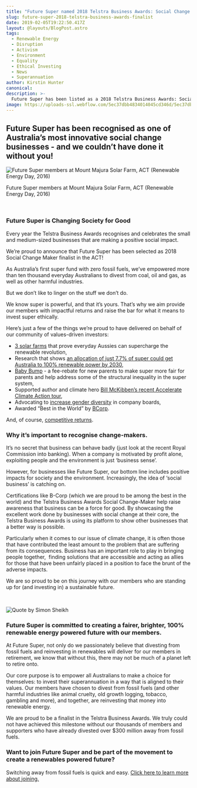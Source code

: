 ```yaml
---
title: "Future Super named 2018 Telstra Business Awards: Social Change Maker Finalist!"
slug: future-super-2018-telstra-business-awards-finalist
date: 2019-02-05T19:22:50.417Z
layout: @layouts/BlogPost.astro
tags:
  - Renewable Energy
  - Disruption
  - Activism
  - Environment
  - Equality
  - Ethical Investing
  - News
  - Superannuation
author: Kirstin Hunter
canonical:
description: >-
  Future Super has been listed as a 2018 Telstra Business Awards: Social Change Maker Finalist in the ACT.
image: https://uploads-ssl.webflow.com/5ec37dbb4834014045cd346d/5ec37dbc4834018008cd3daa_Future%20Super%20members%20(1)%20(1).jpg
---
```


## Future Super has been recognised as one of Australia’s most innovative social change businesses - and we couldn’t have done it without you!

![Future Super members at Mount Majura Solar Farm, ACT (Renewable Energy Day, 2016)](<https://uploads-ssl.webflow.com/5ec37dbb4834014045cd346d/5ec37dbc4834018008cd3daa_Future%20Super%20members%20(1)%20(1).jpg>)

Future Super members at Mount Majura Solar Farm, ACT (Renewable Energy Day, 2016)

‍

### Future Super is Changing Society for Good

Every year the Telstra Business Awards recognises and celebrates the small and medium-sized businesses that are making a positive social impact.

We’re proud to announce that Future Super has been selected as 2018 Social Change Maker finalist in the ACT!

As Australia’s first super fund with zero fossil fuels, we’ve empowered more than ten thousand everyday Australians to divest from coal, oil and gas, as well as other harmful industries.

But we don’t like to linger on the stuff we don’t do.

We know super is powerful, and that it’s yours. That’s why we aim provide our members with impactful returns and raise the bar for what it means to invest super ethically.

Here’s just a few of the things we’re proud to have delivered on behalf of our community of values-driven investors:

- [3 solar farms](https://www.myfuturesuper.com.au/blog/3-solar-farms-that-prove-everyday-aussies-can-supercharge-the-renewables-revolution) that prove everyday Aussies can supercharge the renewable revolution,
- Research that shows [an allocation of just 7.7% of super could get Australia to 100% renewable power by 2030](https://www.myfuturesuper.com.au/blog/new-research-reveals-that-7-7-of-australias-retirement-savings-could-fund-100-renewable-power-by-2030),
- [Baby Bump](https://www.myfuturesuper.com.au/blog/having-a-baby-thats-super) - a fee-rebate for new parents to make super more fair for parents and help address some of the structural inequality in the super system,
- Supported author and climate hero [Bill McKibben’s recent Accelerate Climate Action tour](https://www.myfuturesuper.com.au/blog/this-is-our-why-reflections-on-bill-mckibbens-accelerate-climate-action-tour),
- Advocating to [increase gender diversity](https://www.myfuturesuper.com.au/blog/divest-from-the-patriarchy-why-future-super-is-advocating-for-gender-diversity-in-the-boardroom) in company boards,
- Awarded “Best in the World” by [BCorp](http://bcorporation.com.au/).

And, of course, [competitive returns](https://www.myfuturesuper.com.au/choosing/performanceandreturns).

### Why it’s important to recognise change-makers.

It’s no secret that business can behave badly (just look at the recent Royal Commission into banking). When a company is motivated by profit alone, exploiting people and the environment is just ‘business sense’.

However, for businesses like Future Super, our bottom line includes positive impacts for society and the environment. Increasingly, the idea of ‘social business’ is catching on.

Certifications like B-Corp (which we are proud to be among the best in the world) and the Telstra Business Awards Social Change-Maker help raise awareness that business can be a force for good. By showcasing the excellent work done by businesses with social change at their core, the Telstra Business Awards is using its platform to show other businesses that a better way is possible.

Particularly when it comes to our issue of climate change, it is often those that have contributed the least amount to the problem that are suffering from its consequences. Business has an important role to play in bringing people together,  finding solutions that are accessible and acting as allies for those that have been unfairly placed in a position to face the brunt of the adverse impacts.

We are so proud to be on this journey with our members who are standing up for (and investing in) a sustainable future.

‍

![Quote by Simon Sheikh](https://uploads-ssl.webflow.com/5ec37dbb4834014045cd346d/5ec37dbc4834015218cd3c54_Simon-quote.jpg)

### Future Super is committed to creating a fairer, brighter, 100% renewable energy powered future with our members.

At Future Super, not only do we passionately believe that divesting from fossil fuels and reinvesting in renewables will deliver for our members in retirement, we know that without this, there may not be much of a planet left to retire onto.

Our core purpose is to empower all Australians to make a choice for themselves: to invest their superannuation in a way that is aligned to their values. Our members have chosen to divest from fossil fuels (and other harmful industries like animal cruelty, old growth logging, tobacco, gambling and more), and together, are reinvesting that money into renewable energy.

We are proud to be a finalist in the Telstra Business Awards. We truly could not have achieved this milestone without our thousands of members and supporters who have already divested over $300 million away from fossil fuels.

### Want to join Future Super and be part of the movement to create a renewables powered future?

Switching away from fossil fuels is quick and easy. [Click here to learn more about joining.](https://www.myfuturesuper.com.au/super#sign-up)
